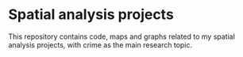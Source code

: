 # Spatial analysis projects

This repository contains code, maps and graphs related to my spatial analysis projects, with crime as the main research topic.
